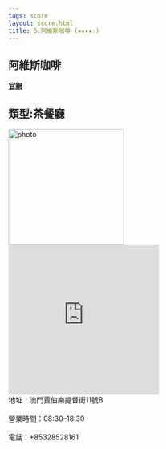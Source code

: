 ```yaml
---
tags: score
layout: score.html
title: 5.阿維斯咖啡 (★★★★☆)
---
```



<h2>阿維斯咖啡</h2>
<a href='https://www.facebook.com/pg/alvescafemacau'><b>官網</b></a>
<h2>類型:茶餐廳</h2>

<img src="https://user-images.githubusercontent.com/70761288/109820225-c566e100-7c6f-11eb-888c-668c52638c5a.jpg" alt="photo" width="230" height="230">
<iframe src="https://www.google.com/maps/embed?pb=!1m18!1m12!1m3!1d3693.9775808183144!2d113.5453665149529!3d22.202958285374226!2m3!1f0!2f0!3f0!3m2!1i1024!2i768!4f13.1!3m3!1m2!1s0x34017adfe568c607%3A0xa4d90ccf2865628b!2sAlves%20Caf%C3%A9!5e0!3m2!1szh-TW!2s!4v1614781731593!5m2!1szh-TW!2s" width="300" height="300" style="border:0;" allowfullscreen="" loading="lazy"></iframe>
<br>地址：澳門賈伯樂提督街11號B</br>
<br>營業時間：08:30–18:30 </br>
<br>電話：+85328528161</br>
